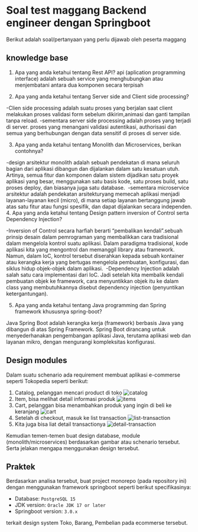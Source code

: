 # Soal test maggang Backend engineer dengan Springboot

Berikut adalah soal/pertanyaan yang perlu dijawab oleh peserta maggang

## knowledge base

1. Apa yang anda ketahui tentang Rest API?
api (aplication programming interface) adalah sebuah service yang menghubungkan atau menjembatani antara dua komponen secara terpisah

2. Apa yang anda ketahui tentang Server side and Client side processing?

-Clien side processing adalah suatu proses yang berjalan saat client melakukan proses validasi form sebelum dikirim,animasi dan ganti tampilan tanpa reload. -sementara server side processing adalah proses yang terjadi di server. proses yang menangani validasi autentikasi, authorisasi dan semua yang berhubungan dengan data sensitif di proses di server side.

3. Apa yang anda ketahui tentang Monolith dan Microservices, berikan contohnya?

-design arsitektur monolith adalah sebuah pendekatan di mana seluruh bagian dari aplikasi dibangun dan dijalankan dalam satu kesatuan utuh. Artinya, semua fitur dan komponen dalam sistem dijadikan satu proyek aplikasi yang besar, menggunakan satu basis kode, satu proses build, satu proses deploy, dan biasanya juga satu database. 
-sementara microservice arsitektur adalah pendekatan arsitekturyang memecah aplikasi menjadi layanan-layanan kecil (micro), di mana setiap layanan bertanggung jawab atas satu fitur atau fungsi spesifik, dan dapat dijalankan secara independen.
4. Apa yang anda ketahui tentang Design pattern inversion of Control serta Dependency Injection? 

-Inversion of Control secara harfiah berarti “pembalikan kendali”.sebuah prinsip desain dalam pemrograman yang membalikkan cara tradisional dalam mengelola kontrol suatu aplikasi. Dalam paradigma tradisional, kode aplikasi kita yang mengontrol dan memanggil library atau framework. Namun, dalam IoC, kontrol tersebut diserahkan kepada sebuah kontainer atau kerangka kerja yang bertugas mengelola pembuatan, konfigurasi, dan siklus hidup objek-objek dalam aplikasi. 
-Dependency Injection adalah salah satu cara implementasi dari IoC.
Jadi setelah kita membalik kendali pembuatan objek ke framework, cara menyuntikkan objek itu ke dalam class yang membutuhkannya disebut dependency injection (penyuntikan ketergantungan).

5. Apa yang anda ketahui tentang Java programming dan Spring framework khususnya spring-boot?

Java Spring Boot adalah kerangka kerja (framework) berbasis Java yang dibangun di atas Spring Framework. Spring Boot dirancang untuk menyederhanakan pengembangan aplikasi Java, terutama aplikasi web dan layanan mikro, dengan mengurangi kompleksitas konfigurasi.

## Design modules

Dalam suatu schenario ada requirement membuat aplikasi e-commerse seperti Tokopedia seperti berikut:

1. Catalog, pelanggan mencari product di toko
    ![catalog](imgs/catalog.png)
2. Item, bisa melihat detail informasi produk
    ![items](imgs/item.png)
3. Cart, pelanggan bisa menambahkan produk yang ingin di beli ke keranjang
    ![cart](imgs/cart.png)
4. Setelah di checkout, masuk ke list transaction
    ![list-transaction](imgs/list-transaction.png)
5. Kita juga bisa liat detail transactionya
    ![detail-transaction](imgs/detail-transaction.png)

Kemudian temen-temen buat design database, module (monolith/microservices) berdasarkan gambar atau schenario tersebut. Serta jelakan mengapa menggunakan design tersebut.

## Praktek

Berdasarkan analisa tersebut, buat project monorepo (pada repository ini) dengan menggunakan framework springboot seperti berikut specifikasinya:

- Database: `PostgreSQL 15`
- JDK version: `Oracle JDK 17 or later`
- Springboot version: `3.0.x`

terkait design system Toko, Barang, Pembelian pada ecommerse tersebut.